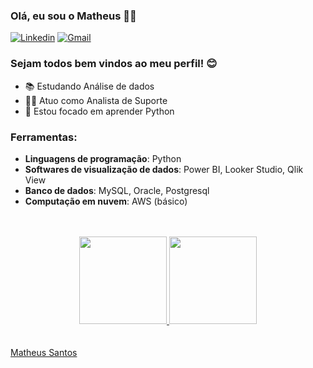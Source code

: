 ### Olá, eu sou o Matheus 🤙🏽

[![Linkedin](https://img.shields.io/badge/-LinkedIn-blue?style=flat-square&logo=Linkedin&logoColor=white&link="https://www.linkedin.com/in/eumatheussantos/)](mailto:"https://www.linkedin.com/in/eumatheussantos/) 
[![Gmail](https://img.shields.io/badge/-Gmail-red?style=flat-square&logo=Gmail&logoColor=white&link=matheusscode@gmail.com)](mailto:matheusscode@gmail.com)

### Sejam todos bem vindos ao meu perfil! 😊

- 📚 Estudando Análise de dados
- 👩‍💻 Atuo como Analista de Suporte
- 🎯 Estou focado em aprender Python

  
### Ferramentas:
- **Linguagens de programação**: Python
- **Softwares de visualização de dados**: Power BI, Looker Studio, Qlik View
- **Banco de dados**: MySQL, Oracle, Postgresql
- **Computação em nuvem**: AWS (básico)

<br>
<br>
  
<div align="center">
  <a href="https://github.com/matheussofc">
  <img height="140em" src="https://github-readme-stats.vercel.app/api?username=matheussofc&show_icons=true&theme=dark&include_all_commits=true&count_private=true"/>
  <img height="140em" src="https://github-readme-stats.vercel.app/api/top-langs/?username=matheussofc&layout=compact&langs_count=7&theme=dark"/>
</div>
    
<br>
<br>

<div class="LI-profile-badge"  data-version="v1" data-size="medium" data-locale="pt_BR" data-type="horizontal" data-theme="dark" data-vanity="patotricks15"><a class="LI-simple-link" href='https://github.com/matheussofc/matheussofc/blob/main/curriculo.pdf'>Matheus Santos</a></div>




